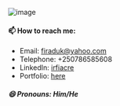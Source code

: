 ![image](https://user-images.githubusercontent.com/52471122/87921394-cd746680-ca7a-11ea-9745-9d9d83af5914.png)

#### 📫 How to reach me: 
   - Email: firaduk@yahoo.com
   - Telephone: +250786585608
   - LinkedIn: [irfiacre](https://www.linkedin.com/in/irfiacre/)
   - Portfolio: [here](https://irfiacre.herokuapp.com/)
   

##### 😄 Pronouns: Him/He   

<!--
**irfiacre/irfiacre** is a ✨ _special_ ✨ repository because its `README.md` (this file) appears on your GitHub profile.

Here are some ideas to get you started:

- 🌱 I’m currently learning ...
- 👯 I’m looking to collaborate on ...
- 🤔 I’m looking for help with ...
- 💬 Ask me about ...

    

 ...
-->
